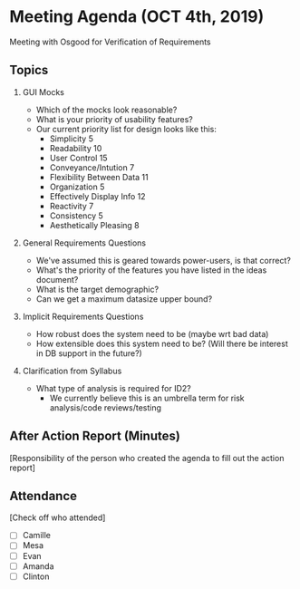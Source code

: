 # Meeting Agenda (OCT 4th, 2019)

Meeting with Osgood for Verification of Requirements

## Topics

1. GUI Mocks
    - Which of the mocks look reasonable?
    - What is your priority of usability features?
    - Our current priority list for design looks like this:
        - Simplicity 5
        - Readability 10
        - User Control 15
        - Conveyance/Intution 7
        - Flexibility Between Data 11
        - Organization 5
        - Effectively Display Info 12
        - Reactivity 7
        - Consistency 5
        - Aesthetically Pleasing 8

2. General Requirements Questions
    - We've assumed this is geared towards power-users, is that correct?
    - What's the priority of the features you have listed in the ideas document?
    - What is the target demographic?
    - Can we get a maximum datasize upper bound?
    
3. Implicit Requirements Questions
    - How robust does the system need to be (maybe wrt bad data)
    - How extensible does this system need to be? (Will there be interest in DB support in the future?)
    
4. Clarification from Syllabus
    - What type of analysis is required for ID2?
        - We currently believe this is an umbrella term for risk analysis/code reviews/testing
    


## After Action Report (Minutes)


[Responsibility of the person who created the agenda to fill out the action report]


## Attendance

[Check off who attended]

- [ ] Camille
- [ ] Mesa
- [ ] Evan
- [ ] Amanda
- [ ] Clinton
